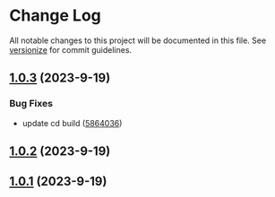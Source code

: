 # Change Log

All notable changes to this project will be documented in this file. See [versionize](https://github.com/versionize/versionize) for commit guidelines.



<a name="1.0.3"></a>
## [1.0.3](https://www.github.com/ricardofslp/dotnet-trx-merge/releases/tag/v1.0.3) (2023-9-19)

### Bug Fixes

* update cd build ([5864036](https://www.github.com/ricardofslp/dotnet-trx-merge/commit/5864036631b6e17a04e0b560ae608bf0f16bdb6f))

<a name="1.0.2"></a>
## [1.0.2](https://www.github.com/ricardofslp/dotnet-trx-merge/releases/tag/v1.0.2) (2023-9-19)

<a name="1.0.1"></a>
## [1.0.1](https://www.github.com/ricardofslp/dotnet-trx-merge/releases/tag/v1.0.1) (2023-9-19)

